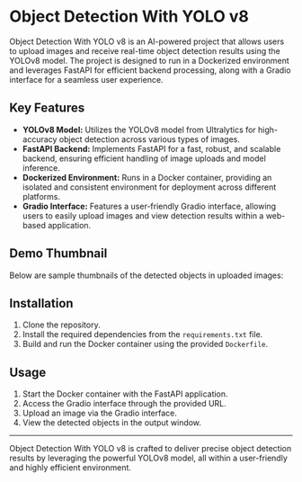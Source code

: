 # Object Detection With YOLO v8

Object Detection With YOLO v8 is an AI-powered project that allows users to upload images and receive real-time object detection results using the YOLOv8 model. The project is designed to run in a Dockerized environment and leverages FastAPI for efficient backend processing, along with a Gradio interface for a seamless user experience.

## Key Features

- **YOLOv8 Model:** Utilizes the YOLOv8 model from Ultralytics for high-accuracy object detection across various types of images.
- **FastAPI Backend:** Implements FastAPI for a fast, robust, and scalable backend, ensuring efficient handling of image uploads and model inference.
- **Dockerized Environment:** Runs in a Docker container, providing an isolated and consistent environment for deployment across different platforms.
- **Gradio Interface:** Features a user-friendly Gradio interface, allowing users to easily upload images and view detection results within a web-based application.

## Demo Thumbnail

Below are sample thumbnails of the detected objects in uploaded images:


## Installation

1. Clone the repository.
2. Install the required dependencies from the `requirements.txt` file.
3. Build and run the Docker container using the provided `Dockerfile`.

## Usage

1. Start the Docker container with the FastAPI application.
2. Access the Gradio interface through the provided URL.
3. Upload an image via the Gradio interface.
4. View the detected objects in the output window.

---

Object Detection With YOLO v8 is crafted to deliver precise object detection results by leveraging the powerful YOLOv8 model, all within a user-friendly and highly efficient environment.
